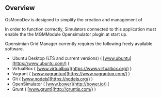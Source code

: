 ## Overview

OsMonoDev is designed to simplify the creation and management of 


In order to function correctly, Simulators connected to this application must enable the the MGMModule Opensimulator plugin at start up.

Opensimian Grid Manager currently requires the following freely available software.
* Ubuntu Desktop (LTS and current versions) ( [www.ubuntu](https://www.ubuntu.com/) )
* VirtualBox ( [www.virtualbox](https://www.virtualbox.org/) )
* Vagrant ( [www.vagrantup](https://www.vagrantup.com/) )
* Git  ( [www.nodejs](https://nodejs.org/) )
* OpenSimulator   ( [www.bower](http://bower.io/) )
* Grunt   ( [www.grunt](http://gruntjs.com/) )




